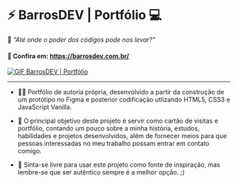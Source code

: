 # ⚡ BarrosDEV | Portfólio 💻

💭 <em>"Até onde o poder dos códigos pode nos levar?"</em>

#### 🔗 Confira em: https://barrosdev.com.br/

<a href="https://barrosdev.com.br/"><img alt="GIF BarrosDEV | Portfólio" src="https://media3.giphy.com/media/95QwOzs7Cxeto29hNe/giphy.gif?cid=790b7611fd06e7cb1e264600dfb9ce5b6d1a5ff0628e7445&rid=giphy.gif&ct=g"></a>

___

- 🐱‍💻 Portfólio de autoria própria, desenvolvido a partir da construção de um protótipo no Figma e posterior codificação utlizando HTML5, CSS3 e JavaScript Vanilla.

- 💚 O principal objetivo deste projeto é servir como cartão de visitas e portfólio, contando um pouco sobre a minha história, estudos, habilidades e projetos desenvolvidos, além de fornecer meios para que pessoas interessadas no meu trabalho possam entrar em contato comigo. 

- 👊 Sinta-se livre para usar este projeto como fonte de inspiração, mas lembre-se que ser autêntico sempre é a melhor opção. ;)

